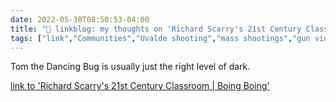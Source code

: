 ```yaml
---
date: 2022-05-30T08:50:53-04:00
title: "🔗 linkblog: my thoughts on 'Richard Scarry's 21st Century Classroom | Boing Boing'"
tags: ["link","Communities","Uvalde shooting","mass shootings","gun violence","education","gun control","LGBTQ","Don't Say Gay"]
---
```

Tom the Dancing Bug is usually just the right level of dark.
 

[link to 'Richard Scarry's 21st Century Classroom | Boing Boing'](https://boingboing.net/2022/05/30/richard-scarrys-21st-century-classroom.html)
